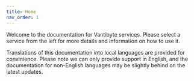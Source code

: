 ```yaml
---
title: Home
nav_order: 1
---
```


Welcome to the documentation for Vantibyte services. Please select a service from the left for more details and information on how to use it.

Translations of this documentation into local languages are provided for convinience. Please note we can only provide support in English, and the documentation for non-English languages may be slightly behind on the latest updates.
